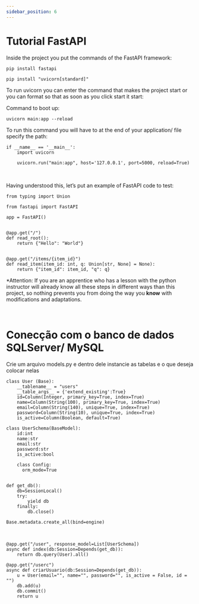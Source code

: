 ```yaml
---
sidebar_position: 6
---
```


# Tutorial FastAPI

Inside the project you put the commands of the FastAPI framework:

~~~
pip install fastapi
~~~
~~~
pip install "uvicorn[standard]"
~~~

To run uvicorn you can enter the command that makes the project start or you can format so that as soon as you click start it start:

Command to boot up:

~~~~
uvicorn main:app --reload
~~~~

To run this command you will have to at the end of your application/ file specify the path:

~~~~
if __name__ == '__main__':
    import uvicorn
    
    uvicorn.run("main:app", host='127.0.0.1', port=5000, reload=True)
~~~~
<br/>

Having understood this, let’s put an example of FastAPI code to test:

~~~~
from typing import Union

from fastapi import FastAPI

app = FastAPI()


@app.get("/")
def read_root():
    return {"Hello": "World"}


@app.get("/items/{item_id}")
def read_item(item_id: int, q: Union[str, None] = None):
    return {"item_id": item_id, "q": q}

~~~~
*Attention: If you are an apprentice who has a lesson with the python instructor will already know all these steps in different ways than this project, so nothing prevents you from doing the way you **know** with modifications and adaptations.

<br/>

# Conecção com o banco de dados SQLServer/ MySQL
Crie um arquivo models.py e dentro dele instancie as tabelas e o que deseja colocar nelas
~~~
class User (Base):
    __tablename__ = "users"
    __table_args__ = {'extend_existing':True}
    id=Column(Integer, primary_key=True, index=True)
    name=Column(String(100), primary_key=True, index=True)
    email=Column(String(140), unique=True, index=True)
    password=Column(String(10), unique=True, index=True)
    is_active=Column(Boolean, default=True)

class UserSchema(BaseModel):
    id:int
    name:str
    email:str
    password:str
    is_active:bool

    class Config:
      orm_mode=True


def get_db():
    db=SessionLocal()
    try:
        yield db
    finally:
        db.close()

Base.metadata.create_all(bind=engine)
~~~

<br />

~~~
@app.get("/user", response_model=List[UserSchema])
async def index(db:Session=Depends(get_db)):
    return db.query(User).all()
~~~

~~~
@app.get("/userc")
async def criarUsuario(db:Session=Depends(get_db)):
    u = User(email="", name="", password="", is_active = False, id = "")
    db.add(u)
    db.commit()
    return u
~~~




